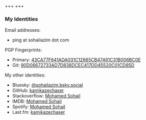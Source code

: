 +++
+++

### My Identities

Email addresses:

- ping at sohailazim dot com

PGP Fingerprints:

- Primary: [43CA77F641ADA031C12665CB47461C31B006BC0E](https://keyserver.ubuntu.com/pks/lookup?op=get&search=0x43ca77f641ada031c12665cb47461c31b006bc0e)
- Git: [90D06672733AD7D838DCEC417DD45520C01CD85D](https://keyserver.ubuntu.com/pks/lookup?op=get&search=0x90d06672733ad7d838dcec417dd45520c01cd85d)

My other identities:

- Bluesky: [@sohailazim.bsky.social](https://bsky.app/profile/sohailazim.bsky.social)
- GitHub: [kamikazechaser](https://github.com/kamikazechaser)
- Stackoverflow: [Mohamed Sohail](https://stackoverflow.com/users/6004371/mohamed-sohail)
- IMDB: [Mohamed Sohail](https://www.imdb.com/user/ur28043100/)
- Spotify: [Mohamed Sohail](https://open.spotify.com/user/22letf42fwdloe4vuakqozkpi)
- Last.fm: [kamikazechaser](https://www.last.fm/user/kamikazechaser)
